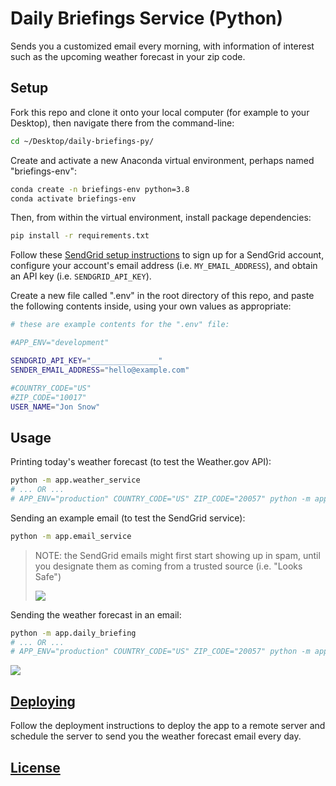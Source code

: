 # Daily Briefings Service (Python)

Sends you a customized email every morning, with information of interest such as the upcoming weather forecast in your zip code.

## Setup

Fork this repo and clone it onto your local computer (for example to your Desktop), then navigate there from the command-line:

```sh
cd ~/Desktop/daily-briefings-py/
```

Create and activate a new Anaconda virtual environment, perhaps named "briefings-env":

```sh
conda create -n briefings-env python=3.8
conda activate briefings-env
```

Then, from within the virtual environment, install package dependencies:

```sh
pip install -r requirements.txt
```

Follow these [SendGrid setup instructions](https://github.com/prof-rossetti/intro-to-python/blob/master/notes/python/packages/sendgrid.md#setup) to sign up for a SendGrid account, configure your account's email address (i.e. `MY_EMAIL_ADDRESS`), and obtain an API key (i.e. `SENDGRID_API_KEY`).

Create a new file called ".env" in the root directory of this repo, and paste the following contents inside, using your own values as appropriate:

```sh
# these are example contents for the ".env" file:

#APP_ENV="development"

SENDGRID_API_KEY="_______________"
SENDER_EMAIL_ADDRESS="hello@example.com"

#COUNTRY_CODE="US"
#ZIP_CODE="10017"
USER_NAME="Jon Snow"
```

## Usage

Printing today's weather forecast (to test the Weather.gov API):

```sh
python -m app.weather_service
# ... OR ...
# APP_ENV="production" COUNTRY_CODE="US" ZIP_CODE="20057" python -m app.weather_service
```

Sending an example email (to test the SendGrid service):

```sh
python -m app.email_service
```

> NOTE: the SendGrid emails might first start showing up in spam, until you designate them as coming from a trusted source (i.e. "Looks Safe")
>
> ![](https://user-images.githubusercontent.com/1328807/77856232-c7a0ff80-71c3-11ea-9dce-7a32b88701c6.png)

Sending the weather forecast in an email:

```sh
python -m app.daily_briefing
# ... OR ...
# APP_ENV="production" COUNTRY_CODE="US" ZIP_CODE="20057" python -m app.daily_briefing
```

![](https://user-images.githubusercontent.com/1328807/77860069-173ef580-71db-11ea-83c6-5897bb9f4f51.png)

## [Deploying](/DEPLOYING.md)

Follow the deployment instructions to deploy the app to a remote server and schedule the server to send you the weather forecast email every day.

## [License](/LICENSE.md)
